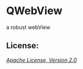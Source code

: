 # QWebView
a robust webView
## License:

_[Apache License, Version 2.0](https://github.com/qguangyao/QWebView/raw/master/LICENSE)_
